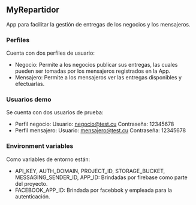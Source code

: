 ## MyRepartidor

App para facilitar la gestión de entregas de los negocios y los mensajeros.

### Perfiles

Cuenta con dos perfiles de usuario:

- Negocio: Permite a los negocios publicar sus entregas, las cuales pueden ser tomadas por los mensajeros registrados en la App.
- Mensajero: Permite a los mensajeros ver las entregas disponibles y efectuarlas.

### Usuarios demo

Se cuenta con dos usuarios de prueba:

- Perfil negocio: Usuario: negocio@test.cu Contraseña: 12345678
- Perfil mensajero: Usuario: mensajero@test.cu Contraseña: 12345678

### Environment variables

Como variables de entorno están:

- API_KEY, AUTH_DOMAIN, PROJECT_ID, STORAGE_BUCKET, MESSAGING_SENDER_ID, APP_ID: Brindadas por firebase como parte del proyecto.
- FACEBOOK_APP_ID: Brindada por facebbok y empleada para la autenticación.
